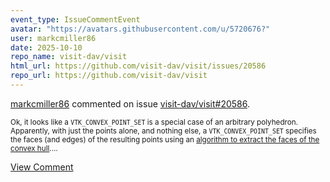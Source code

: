 ```yaml
---
event_type: IssueCommentEvent
avatar: "https://avatars.githubusercontent.com/u/5720676?"
user: markcmiller86
date: 2025-10-10
repo_name: visit-dav/visit
html_url: https://github.com/visit-dav/visit/issues/20586
repo_url: https://github.com/visit-dav/visit
---
```


<a href='https://github.com/markcmiller86' target='_blank'>markcmiller86</a> commented on issue <a href='https://github.com/visit-dav/visit/issues/20586' target='_blank'>visit-dav/visit#20586</a>.

<small>Ok, it looks like a `VTK_CONVEX_POINT_SET` is a special case of an arbitrary polyhedron. Apparently, with just the points alone, and nothing else, a `VTK_CONVEX_POINT_SET` specifies the faces (and edges) of the resulting points using an [algorithm to extract the faces of the convex hull](https://vtk.org/doc/nightly/html/classvtkOrderedTriangulator.html#details)....</small>

<a href='https://github.com/visit-dav/visit/issues/20586' target='_blank'>View Comment</a>